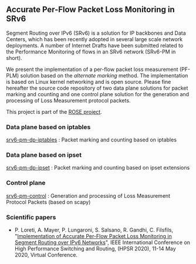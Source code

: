 ## Accurate Per-Flow Packet Loss Monitoring in SRv6 

Segment Routing over IPv6 (SRv6) is a solution for IP backbones and Data Centers, which has been recently adopted in several large scale network deployments. A number of Internet Drafts have been submitted related to the Performance Monitoring of flows in an SRv6 network (SRv6-PM in short).

We present the implementation of a per-flow packet loss measurement (PF-PLM) solution based on the _alternate marking_ method. The implementation is based on Linux kernel networking and is open source. Please fine hereafter the source code repository of two data plane solutions for packet marking and counting and one control plane solution for the generation and processing of Loss Measurement protocol packets.

This project is part of the [ROSE project](https://netgroup.github.io/rose/).

### Data plane based on iptables

[srv6-pm-dp-iptables](https://github.com/netgroup/srv6-pm-dp-iptables) : Packet marking and counting based on iptables 


### Data plane based on ipset

[srv6-pm-dp-ipset](https://github.com/netgroup/srv6-pm-dp-ipset) : Packet marking and counting based on ipset extensions

### Control plane 

[srv6-pm-control](https://github.com/netgroup/srv6-pm-control) : Generation and processing of Loss Measurement Protocol Packets (based on scapy)

### Scientific papers 

- P. Loreti, A. Mayer, P. Lungaroni, S. Salsano, R. Gandhi, C. Filsfils,
"[Implementation of Accurate Per-Flow Packet Loss Monitoring in Segment Routing over IPv6 Networks](https://arxiv.org/pdf/2004.11414)", 
IEEE International Conference on High Performance Switching and Routing, (HPSR 2020), 11-14 May 2020, Virtual Conference. 